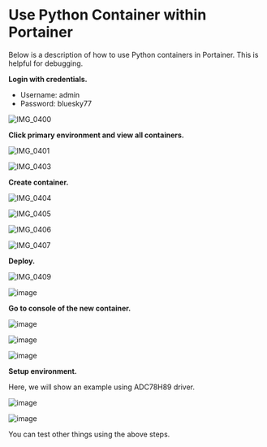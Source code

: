 # Use Python Container within Portainer

Below is a description of how to use Python containers in Portainer. This is helpful for debugging.

**Login with credentials.**

- Username: admin
- Password: bluesky77

![IMG_0400](https://github.com/blueskysolarracing/software-notes/assets/27718254/44a790eb-575b-4800-a6f6-f87c537af3f7)

**Click primary environment and view all containers.**

![IMG_0401](https://github.com/blueskysolarracing/software-notes/assets/27718254/b1716c62-c92f-4e30-a3e6-c80baca6f75b)

![IMG_0403](https://github.com/blueskysolarracing/software-notes/assets/27718254/196d3005-60f0-4834-a5c7-bd5dfa33d3ff)

**Create container.**

![IMG_0404](https://github.com/blueskysolarracing/software-notes/assets/27718254/e97c1e2a-3e83-4682-b7ba-4d983b9370a0)

![IMG_0405](https://github.com/blueskysolarracing/software-notes/assets/27718254/4bf86c19-6427-4172-9771-de57c7a8f407)

![IMG_0406](https://github.com/blueskysolarracing/software-notes/assets/27718254/2da3e15f-a506-4be8-8773-4aef5d443104)

![IMG_0407](https://github.com/blueskysolarracing/software-notes/assets/27718254/e7276438-9c2a-4f3a-9873-a8e534d151af)

**Deploy.**

![IMG_0409](https://github.com/blueskysolarracing/software-notes/assets/27718254/db543649-369b-4443-861d-c1fe94dc0ea1)

![image](https://github.com/blueskysolarracing/software-notes/assets/27718254/9b384037-8ba8-4669-a8d5-6da7c894953e)

**Go to console of the new container.**

![image](https://github.com/blueskysolarracing/software-notes/assets/27718254/e66c73ed-256a-4a27-9778-575c50464deb)

![image](https://github.com/blueskysolarracing/software-notes/assets/27718254/0f8efb63-039e-4253-ae15-170a1060ad6d)

![image](https://github.com/blueskysolarracing/software-notes/assets/27718254/6ed985c2-5503-4516-83c7-9de8d008ccd5)

**Setup environment.**

Here, we will show an example using ADC78H89 driver.

![image](https://github.com/blueskysolarracing/software-notes/assets/27718254/10419b99-c748-4897-898d-751d9a3a5361)

![image](https://github.com/blueskysolarracing/software-notes/assets/27718254/d722987a-703c-4945-8983-3bd568579912)

You can test other things using the above steps.

